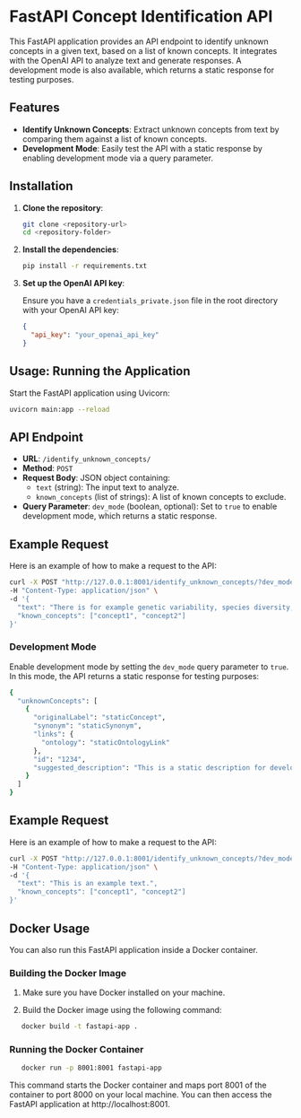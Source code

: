 # FastAPI Concept Identification API

This FastAPI application provides an API endpoint to identify unknown concepts in a given text, based on a list of known concepts. It integrates with the OpenAI API to analyze text and generate responses. A development mode is also available, which returns a static response for testing purposes.

## Features

- **Identify Unknown Concepts**: Extract unknown concepts from text by comparing them against a list of known concepts.
- **Development Mode**: Easily test the API with a static response by enabling development mode via a query parameter.

## Installation

1. **Clone the repository**:

   ```bash
   git clone <repository-url>
   cd <repository-folder>
   
2. **Install the dependencies**:

   ```bash
   pip install -r requirements.txt

3. **Set up the OpenAI API key**:

   Ensure you have a `credentials_private.json` file in the root directory with your OpenAI API key:

   ```json
   {
     "api_key": "your_openai_api_key"
   }

## Usage: Running the Application

Start the FastAPI application using Uvicorn:

```bash
uvicorn main:app --reload
```

## API Endpoint

- **URL**: `/identify_unknown_concepts/`
- **Method**: `POST`
- **Request Body**: JSON object containing:
  - `text` (string): The input text to analyze.
  - `known_concepts` (list of strings): A list of known concepts to exclude.
- **Query Parameter**: `dev_mode` (boolean, optional): Set to `true` to enable development mode, which returns a static response.

## Example Request

Here is an example of how to make a request to the API:

```bash
curl -X POST "http://127.0.0.1:8001/identify_unknown_concepts/?dev_mode=true" \
-H "Content-Type: application/json" \
-d '{
  "text": "There is for example genetic variability, species diversity, ecosystem diversity and phylogenetic diversity. Diversity is not distributed evenly on Earth.",
  "known_concepts": ["concept1", "concept2"]
}'
```

### Development Mode
Enable development mode by setting the `dev_mode` query parameter to `true`. In this mode, the API returns a static response for testing purposes:

```bash
{
  "unknownConcepts": [
    {
      "originalLabel": "staticConcept",
      "synonym": "staticSynonym",
      "links": {
        "ontology": "staticOntologyLink"
      },
      "id": "1234",
      "suggested_description": "This is a static description for development mode."
    }
  ]
}
```


## Example Request

Here is an example of how to make a request to the API:

```bash
curl -X POST "http://127.0.0.1:8001/identify_unknown_concepts/?dev_mode=true" \
-H "Content-Type: application/json" \
-d '{
  "text": "This is an example text.",
  "known_concepts": ["concept1", "concept2"]
}'
```

## Docker Usage

You can also run this FastAPI application inside a Docker container.

### Building the Docker Image

1. Make sure you have Docker installed on your machine.

2. Build the Docker image using the following command:

```bash
   docker build -t fastapi-app .
```

### Running the Docker Container
```bash
   docker run -p 8001:8001 fastapi-app
```
This command starts the Docker container and maps port 8001 of the container to port 8000 on your local machine. You can then access the FastAPI application at http://localhost:8001.


